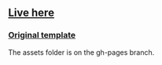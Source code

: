 ## [Live here](https://cozmarares.github.io/odin-project-restaurant/)

### [Original template](https://beerpub.weblium.site/)

The assets folder is on the gh-pages branch.